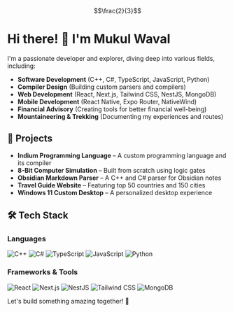 $$\frac{2}{3}$$

# Hi there! 👋 I'm Mukul Waval

I'm a passionate developer and explorer, diving deep into various fields, including:

- **Software Development** (C++, C#, TypeScript, JavaScript, Python)
- **Compiler Design** (Building custom parsers and compilers)
- **Web Development** (React, Next.js, Tailwind CSS, NestJS, MongoDB)
- **Mobile Development** (React Native, Expo Router, NativeWind)
- **Financial Advisory** (Creating tools for better financial well-being)
- **Mountaineering & Trekking** (Documenting my experiences and routes)

## 🚀 Projects

- **Indium Programming Language** – A custom programming language and its compiler
- **8-Bit Computer Simulation** – Built from scratch using logic gates
- **Obsidian Markdown Parser** – A C++ and C# parser for Obsidian notes
- **Travel Guide Website** – Featuring top 50 countries and 150 cities
- **Windows 11 Custom Desktop** – A personalized desktop experience

## 🛠️ Tech Stack

### **Languages**

![C++](https://img.shields.io/badge/C%2B%2B-00599C?style=flat&logo=c%2B%2B&logoColor=white)
![C#](https://img.shields.io/badge/C%23-239120?style=flat&logo=c-sharp&logoColor=white)
![TypeScript](https://img.shields.io/badge/TypeScript-007ACC?style=flat&logo=typescript&logoColor=white)
![JavaScript](https://img.shields.io/badge/JavaScript-F7DF1E?style=flat&logo=javascript&logoColor=black)
![Python](https://img.shields.io/badge/Python-3776AB?style=flat&logo=python&logoColor=white)

### **Frameworks & Tools**

![React](https://img.shields.io/badge/React-61DAFB?style=flat&logo=react&logoColor=black)
![Next.js](https://img.shields.io/badge/Next.js-000000?style=flat&logo=nextdotjs&logoColor=white)
![NestJS](https://img.shields.io/badge/NestJS-E0234E?style=flat&logo=nestjs&logoColor=white)
![Tailwind CSS](https://img.shields.io/badge/Tailwind_CSS-38B2AC?style=flat&logo=tailwind-css&logoColor=white)
![MongoDB](https://img.shields.io/badge/MongoDB-47A248?style=flat&logo=mongodb&logoColor=white)

Let's build something amazing together! 🚀
